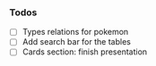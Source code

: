 ### Todos

- [ ] Types relations for pokemon
- [ ] Add search bar for the tables
- [ ] Cards section: finish presentation